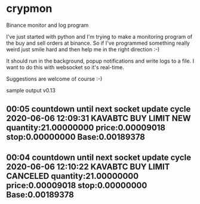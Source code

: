 # crypmon
Binance monitor and log program

I've just started with python and I'm trying to make a monitoring program of the buy and sell orders at binance. 
So if I've programmed something really weird just smile hard and then help me in the right direction :-)


It should run in the background, popup notifications and write logs to a file.
I want to do this with websocket so it's real-time.


Suggestions are welcome of course :-)


sample output v0.13

00:05 countdown until next socket update cycle 2020-06-06 12:09:31 KAVABTC BUY LIMIT NEW quantity:21.00000000 price:0.00009018 stop:0.00000000 Base:0.00189378
--------------------
00:04 countdown until next socket update cycle 2020-06-06 12:10:22 KAVABTC BUY LIMIT CANCELED quantity:21.00000000 price:0.00009018 stop:0.00000000 Base:0.00189378
--------------------
